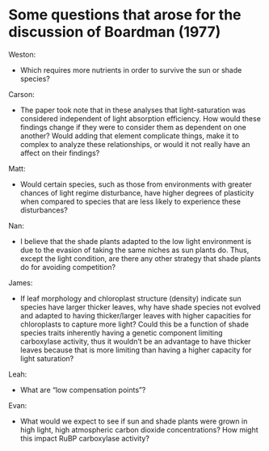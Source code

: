# Some questions that arose for the discussion of Boardman (1977)

Weston:
- Which requires more nutrients in order to survive the sun or shade species?

Carson:
- The paper took note that in these analyses that light-saturation was considered 
independent of light absorption efficiency. How would these findings change if they were 
to consider them as dependent on one another? Would adding that element complicate things, 
make it to complex to analyze these relationships, or would it not really have an affect 
on their findings?

Matt:
- Would certain species, such as those from environments with greater chances of light 
regime disturbance, have higher degrees of plasticity when compared to species that are 
less likely to experience these disturbances?

Nan:
- I believe that the shade plants adapted to the low light environment is due to the 
evasion of taking the same niches as sun plants do. Thus, except the light condition, 
are there any other strategy that shade plants do for avoiding competition?

James:
- If leaf morphology and chloroplast structure (density) indicate sun species have larger 
thicker leaves, why have shade species not evolved and adapted to having thicker/larger 
leaves with higher capacities for chloroplasts to capture more light? Could this be a 
function of shade species traits inherently having a genetic component limiting 
carboxylase activity, thus it wouldn’t be an advantage to have thicker leaves because 
that is more limiting than having a higher capacity for light saturation?

Leah:
- What are “low compensation points”?

Evan:
- What would we expect to see if sun and shade plants were grown in high light, high 
atmospheric carbon dioxide concentrations? 
How might this impact RuBP carboxylase activity?



